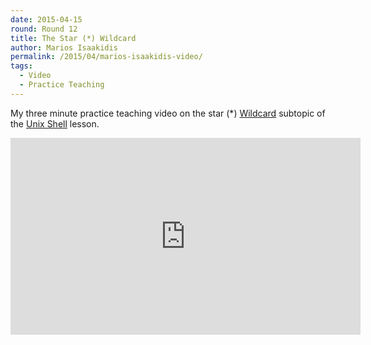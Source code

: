 ```yaml
---
date: 2015-04-15
round: Round 12
title: The Star (*) Wildcard
author: Marios Isaakidis
permalink: /2015/04/marios-isaakidis-video/
tags:
  - Video
  - Practice Teaching
---
```


My three minute practice teaching video on the star (*) [Wildcard](https://swcarpentry.github.io/shell-novice/03-pipefilter.html) subtopic of the [Unix Shell](https://swcarpentry.github.io/shell-novice/) lesson.

<iframe width="560" height="315" src="https://www.youtube.com/embed/VKT_LaMx1Ms" frameborder="0" allowfullscreen></iframe>